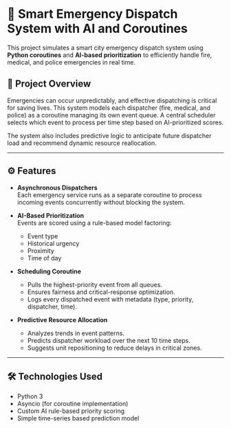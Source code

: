 # 🚨 Smart Emergency Dispatch System with AI and Coroutines

This project simulates a smart city emergency dispatch system using **Python coroutines** and **AI-based prioritization** to efficiently handle fire, medical, and police emergencies in real time.

## 🧠 Project Overview

Emergencies can occur unpredictably, and effective dispatching is critical for saving lives. This system models each dispatcher (fire, medical, and police) as a coroutine managing its own event queue. A central scheduler selects which event to process per time step based on AI-prioritized scores.

The system also includes predictive logic to anticipate future dispatcher load and recommend dynamic resource reallocation.

---

## ⚙️ Features

- **Asynchronous Dispatchers**  
  Each emergency service runs as a separate coroutine to process incoming events concurrently without blocking the system.

- **AI-Based Prioritization**  
  Events are scored using a rule-based model factoring:
  - Event type
  - Historical urgency
  - Proximity
  - Time of day

- **Scheduling Coroutine**  
  - Pulls the highest-priority event from all queues.
  - Ensures fairness and critical-response optimization.
  - Logs every dispatched event with metadata (type, priority, dispatcher, time).

- **Predictive Resource Allocation**  
  - Analyzes trends in event patterns.
  - Predicts dispatcher workload over the next 10 time steps.
  - Suggests unit repositioning to reduce delays in critical zones.

---

## 🛠️ Technologies Used

- Python 3
- Asyncio (for coroutine implementation)
- Custom AI rule-based priority scoring
- Simple time-series based prediction model
